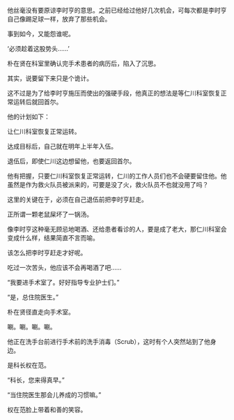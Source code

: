 他丝毫没有要原谅李时亨的意思。之前已经给过他好几次机会，可每次都是李时亨自己像踢足球一样，放弃了那些机会。

事到如今，又能怨谁呢。

‘必须趁着这股势头……’

朴在贤在科室里确认完手术患者的病历后，陷入了沉思。

其实，说要留下来只是个诡计。

这不过是为了给李时亨施压而使出的强硬手段，他真正的想法是等仁川科室恢复正常运转后就回首尔。

他的计划如下：

让仁川科室恢复正常运转。

达成目标后，自己就在明年上半年入伍。

退伍后，即使仁川这边想留他，也要返回首尔。

他有把握，只要仁川科室恢复正常运转，仁川的工作人员们也不会硬要留住他。他虽然是作为救火队员被派来的，可要是没了火，救火队员不也就没用了吗？

这里的关键在于，必须在自己退伍前把李时亨赶走。

正所谓一颗老鼠屎坏了一锅汤。

像李时亨这种毫无顾忌地喝酒、还给患者看诊的人，要是成了老大，那仁川科室会变成什么样，结果简直不言而喻。

该怎么把李时亨赶走才好呢。

吃过一次苦头，他应该不会再喝酒了吧……

“我要进手术室了。好好指导专业护士们。”

“是，总住院医生。”

朴在贤径直走向手术室。

唰。唰。唰。唰。

他正在洗手台前进行手术前的洗手消毒（Scrub），这时有个人突然站到了他身边。

是科长权在范。

“科长，您来得真早。”

“当住院医生那会儿养成的习惯嘛。”

权在范脸上带着和善的笑容。